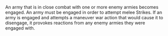 An army that is in close combat with one or more enemy armies becomes engaged. An army must be engaged in order to attempt melee Strikes. If an army is engaged and attempts a maneuver war action that would cause it to disengage, it provokes reactions from any enemy armies they were engaged with.